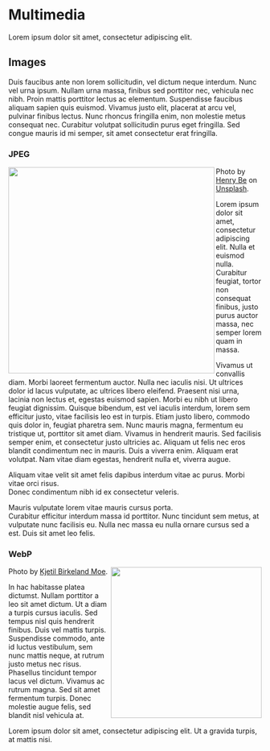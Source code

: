 # Multimedia

Lorem ipsum dolor sit amet, consectetur adipiscing elit.

## Images

Duis faucibus ante non lorem sollicitudin, vel dictum neque interdum. Nunc vel urna ipsum. Nullam urna massa, finibus sed porttitor nec, vehicula nec nibh. Proin mattis porttitor lectus ac elementum. Suspendisse faucibus aliquam sapien quis euismod. Vivamus justo elit, placerat at arcu vel, pulvinar finibus lectus. Nunc rhoncus fringilla enim, non molestie metus consequat nec. Curabitur volutpat sollicitudin purus eget fringilla. Sed congue mauris id mi semper, sit amet consectetur erat fringilla.

### JPEG

<img class="md-image" src="../../assets/images/samples/01.jpg" width="410" align="left">
<div>Photo by <a href="https://unsplash.com/@henry_be">Henry Be</a> on <a href="https://unsplash.com/photos/library-shelf-near-black-wooden-ladder-lc7xcWebECc">Unsplash</a>.</div>

Lorem ipsum dolor sit amet, consectetur adipiscing elit. Nulla et euismod nulla. Curabitur feugiat, tortor non consequat finibus, justo purus auctor massa, nec semper lorem quam in massa.

Vivamus ut convallis diam. Morbi laoreet fermentum auctor. Nulla nec iaculis nisi. Ut ultrices dolor id lacus vulputate, ac ultrices libero eleifend. Praesent nisi urna, lacinia non lectus et, egestas euismod sapien. Morbi eu nibh ut libero feugiat dignissim. Quisque bibendum, est vel iaculis interdum, lorem sem efficitur justo, vitae facilisis leo est in turpis. Etiam justo libero, commodo quis dolor in, feugiat pharetra sem. Nunc mauris magna, fermentum eu tristique ut, porttitor sit amet diam. Vivamus in hendrerit mauris. Sed facilisis semper enim, et consectetur justo ultricies ac. Aliquam ut felis nec eros blandit condimentum nec in mauris. Duis a viverra enim. Aliquam erat volutpat. Nam vitae diam egestas, hendrerit nulla et, viverra augue.

Aliquam vitae velit sit amet felis dapibus interdum vitae ac purus. Morbi vitae orci risus.  
Donec condimentum nibh id ex consectetur veleris.

Mauris vulputate lorem vitae mauris cursus porta.  
Curabitur efficitur interdum massa id porttitor. Nunc tincidunt sem metus, at vulputate nunc facilisis eu. Nulla nec massa eu nulla ornare cursus sed a est. Duis sit amet leo felis.

### WebP

<img class="md-image" src="../../assets/images/samples/02.webp" width="300" align="right">
<div>Photo by <a href="https://developers.google.com/speed/webp/gallery1#credits1">Kjetil Birkeland Moe</a>.</div>

In hac habitasse platea dictumst. Nullam porttitor a leo sit amet dictum. Ut a diam a turpis cursus iaculis. Sed tempus nisl quis hendrerit finibus. Duis vel mattis turpis. Suspendisse commodo, ante id luctus vestibulum, sem nunc mattis neque, at rutrum justo metus nec risus. Phasellus tincidunt tempor lacus vel dictum. Vivamus ac rutrum magna. Sed sit amet fermentum turpis. Donec molestie augue felis, sed blandit nisl vehicula at.

Lorem ipsum dolor sit amet, consectetur adipiscing elit. Ut a gravida turpis, at mattis nisi.
